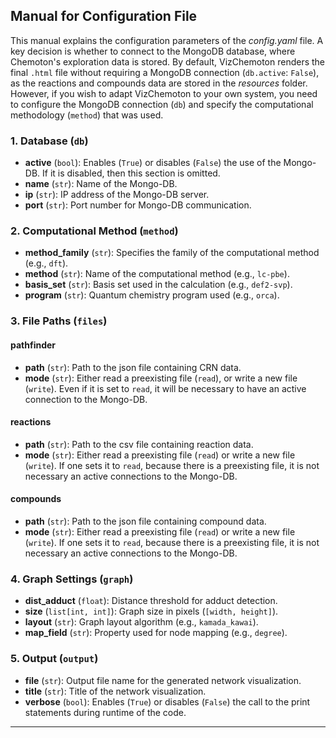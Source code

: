## Manual for Configuration File

This manual explains the configuration parameters of the *config.yaml* file. A key decision is
whether to connect to the MongoDB database, where Chemoton's exploration data is stored. By default,
VizChemoton renders the final `.html` file without requiring a MongoDB connection 
(`db.active`: `False`), as the reactions and compounds data are stored in the *resources* folder.
However, if you wish to adapt VizChemoton to your own system, you need to configure the MongoDB
connection (`db`) and specify the computational methodology (`method`) that was used.  


### 1. Database (`db`)

- **active** (`bool`): Enables (`True`) or disables (`False`) the use of the Mongo-DB. If it is
disabled, then this section is omitted.  
- **name** (`str`): Name of the Mongo-DB.
- **ip** (`str`): IP address of the Mongo-DB server.
- **port** (`str`): Port number for Mongo-DB communication.

### 2. Computational Method (`method`)

- **method_family** (`str`): Specifies the family of the computational method (e.g., `dft`).
- **method** (`str`): Name of the computational method (e.g., `lc-pbe`).
- **basis_set** (`str`): Basis set used in the calculation (e.g., `def2-svp`).
- **program** (`str`): Quantum chemistry program used (e.g., `orca`).

### 3. File Paths (`files`)

#### pathfinder
- **path** (`str`): Path to the json file containing CRN data.
- **mode** (`str`): Either read a preexisting file (`read`), or write a new file (`write`). Even if
it is set to `read`, it will be necessary to have an active connection to the Mongo-DB.

#### reactions
- **path** (`str`): Path to the csv file containing reaction data.
- **mode** (`str`): Either read a preexisting file (`read`) or write a new file (`write`). If one
sets it to `read`, because there is a preexisting file, it is not necessary an active connections
to the Mongo-DB.

#### compounds
- **path** (`str`): Path to the json file containing compound data.
- **mode** (`str`): Either read a preexisting file (`read`) or write a new file (`write`). If one
sets it to `read`, because there is a preexisting file, it is not necessary an active connections
to the Mongo-DB.

### 4. Graph Settings (`graph`)

- **dist_adduct** (`float`): Distance threshold for adduct detection.
- **size** (`list[int, int]`): Graph size in pixels (`[width, height]`).
- **layout** (`str`): Graph layout algorithm (e.g., `kamada_kawai`).
- **map_field** (`str`): Property used for node mapping (e.g., `degree`).


### 5. Output (`output`)

- **file** (`str`): Output file name for the generated network visualization.
- **title** (`str`): Title of the network visualization.
- **verbose** (`bool`): Enables (`True`) or disables (`False`) the call to the print statements during
runtime of the code.


---



